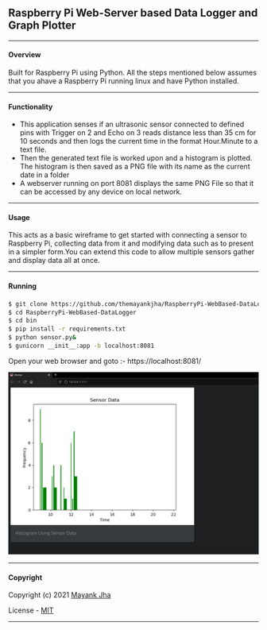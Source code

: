 ## Raspberry Pi Web-Server based Data Logger and Graph Plotter
---
#### Overview
Built for Raspberry Pi using Python.
All the steps mentioned below assumes that you ahave a Raspberry Pi running linux and have Python installed.

---
#### Functionality
- This application senses if an ultrasonic sensor connected to defined pins  with Trigger on 2 and Echo on 3 reads distance less than 35 cm for 10 seconds and then logs the current time in the format Hour.Minute to a text file.
- Then the generated text file is worked upon and a histogram is plotted. The histogram is then saved as a PNG file with its name as the current date in a folder
- A webserver running on port 8081 displays the same PNG File so that it can be accessed by any device on local network.

---
#### Usage
 This acts as a basic wireframe to get started with connecting a sensor to Raspberry Pi, collecting data from it and modifying data such as to present in a simpler form.You can extend this code to allow multiple sensors gather and display data all at once. 

---
#### Running

```sh
$ git clone https://github.com/themayankjha/RaspberryPi-WebBased-DataLogger.git
$ cd RaspberryPi-WebBased-DataLogger
$ cd bin
$ pip install -r requirements.txt
$ python sensor.py&
$ gunicorn __init__:app -b localhost:8081
```
Open your web browser and goto :- https://localhost:8081/

![Screenshot](screenshot/screenshot.png?raw=true "screenshot")

 ---
#### Copyright

Copyright (c) 2021 [Mayank Jha](https://github.com/themayankjha)

License - [MIT](License.md)

---